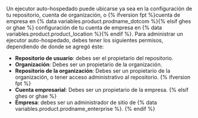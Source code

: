Un ejecutor auto-hospedado puede ubicarse ya sea en la configuración de tu repositorio, cuenta de organización, o {% ifversion fpt %}cuenta de empresa en {% data variables.product.prodname_dotcom %}{% elsif ghes or ghae %} configuración de tu cuenta de empresa en {% data variables.product.product_location %}{% endif %}. Para administrar un ejecutor auto-hospedado, debes tener los siguientes permisos, dependiendo de donde se agregó éste:
- **Repositorio de usuario**: debes ser el propietario del repositorio.
- **Organización**: Debes ser un propietario de la organización.
- **Repositorio de la organización**: Debes ser un propietario de la organización, o tener acceso administrativo al repositorio.
{% ifversion fpt %}
- **Cuenta empresarial**: Debes ser un propietario de la empresa.
{% elsif ghes or ghae %}
- **Empresa**: debes ser un administrador de sitio de {% data variables.product.prodname_enterprise %}.
{% endif %}
